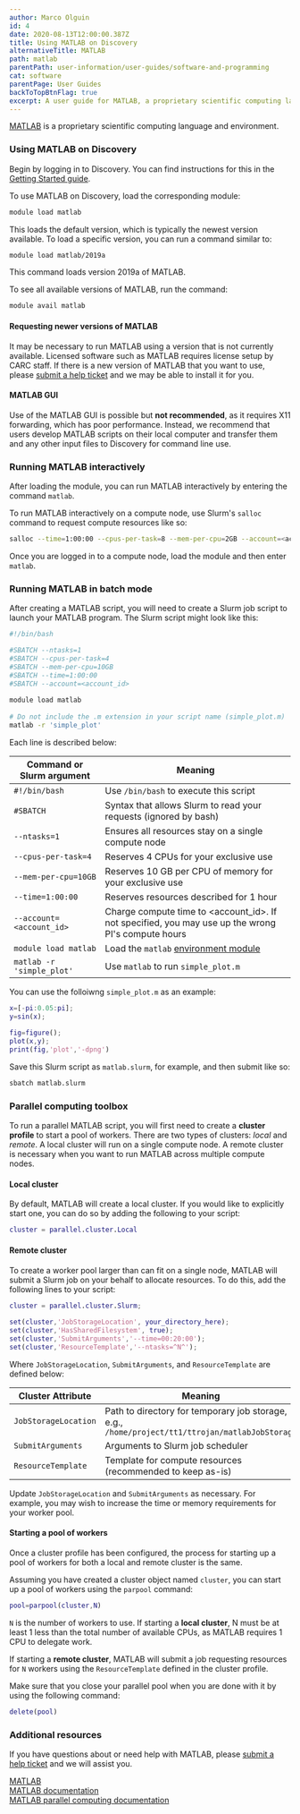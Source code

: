 ```yaml
---
author: Marco Olguin
id: 4
date: 2020-08-13T12:00:00.387Z
title: Using MATLAB on Discovery
alternativeTitle: MATLAB
path: matlab
parentPath: user-information/user-guides/software-and-programming
cat: software
parentPage: User Guides
backToTopBtnFlag: true
excerpt: A user guide for MATLAB, a proprietary scientific computing language and environment.
---
```


[MATLAB](https://www.mathworks.com/products/matlab.html) is a proprietary scientific computing language and environment.

### Using MATLAB on Discovery

Begin by logging in to Discovery. You can find instructions for this in the [Getting Started guide](/user-information/user-guides/high-performance-computing/discovery/getting-started).

To use MATLAB on Discovery, load the corresponding module:

```sh
module load matlab
```

This loads the default version, which is typically the newest version available. To load a specific version, you can run a command similar to:

```sh
module load matlab/2019a
```

This command loads version 2019a of MATLAB.

To see all available versions of MATLAB, run the command:

```sh
module avail matlab
```

#### Requesting newer versions of MATLAB

It may be necessary to run MATLAB using a version that is not currently available. Licensed software such as MATLAB requires license setup by CARC staff. If there is a new version of MATLAB that you want to use, please [submit a help ticket](/user-information/ticket-submission) and we may be able to install it for you.

#### MATLAB GUI

Use of the MATLAB GUI is possible but **not recommended**, as it requires X11 forwarding, which has poor performance. Instead, we recommend that users develop MATLAB scripts on their local computer and transfer them and any other input files to Discovery for command line use.

### Running MATLAB interactively

After loading the module, you can run MATLAB interactively by entering the command `matlab`.

To run MATLAB interactively on a compute node, use Slurm's `salloc` command to request compute resources like so:

```sh
salloc --time=1:00:00 --cpus-per-task=8 --mem-per-cpu=2GB --account=<account_id>
```

Once you are logged in to a compute node, load the module and then enter `matlab`.

### Running MATLAB in batch mode

After creating a MATLAB script, you will need to create a Slurm job script to launch your MATLAB program. The Slurm script might look like this:

```sh
#!/bin/bash

#SBATCH --ntasks=1
#SBATCH --cpus-per-task=4
#SBATCH --mem-per-cpu=10GB
#SBATCH --time=1:00:00
#SBATCH --account=<account_id>
  
module load matlab
  
# Do not include the .m extension in your script name (simple_plot.m)
matlab -r 'simple_plot'
```

Each line is described below:

|Command or Slurm argument| Meaning|
|---|---|
|`#!/bin/bash`|Use `/bin/bash` to execute this script |
|`#SBATCH`| Syntax that allows Slurm to read your requests (ignored by bash)|
|`--ntasks=1` |  Ensures all resources stay on a single compute node|
|`--cpus-per-task=4` | Reserves 4 CPUs for your exclusive use|
|`--mem-per-cpu=10GB` |  Reserves 10 GB per CPU of memory for your exclusive use|
|`--time=1:00:00` | Reserves resources described for 1 hour|
|`--account=<account_id>` | Charge compute time to <account_id>. If not specified, you may use up the wrong PI's compute hours|
|`module load matlab` | Load the `matlab` [environment module](/user-information/user-guides/high-performance-computing/discovery/lmod)|
|`matlab -r 'simple_plot'` | Use `matlab` to run `simple_plot.m`|

You can use the folloiwng `simple_plot.m` as an example:

```matlab
x=[-pi:0.05:pi];
y=sin(x);
  
fig=figure();
plot(x,y);
print(fig,'plot','-dpng')
```

Save this Slurm script as `matlab.slurm`, for example, and then submit like so:

```sh
sbatch matlab.slurm
```

### Parallel computing toolbox

To run a parallel MATLAB script, you will first need to create a **cluster profile** to start a pool of workers. There are two types of clusters: *local* and *remote*. A local cluster will run on a single compute node. A remote cluster is necessary when you want to run MATLAB across multiple compute nodes.

#### Local cluster

By default, MATLAB will create a local cluster. If you would like to explicitly start one, you can do so by adding the following to your script:

```matlab
cluster = parallel.cluster.Local
```

#### Remote cluster

To create a worker pool larger than can fit on a single node, MATLAB will submit a Slurm job on your behalf to allocate resources. To do this, add the following lines to your script:

```matlab
cluster = parallel.cluster.Slurm;
  
set(cluster,'JobStorageLocation', your_directory_here);
set(cluster,'HasSharedFilesystem', true);
set(cluster,'SubmitArguments','--time=00:20:00');
set(cluster,'ResourceTemplate','--ntasks=^N^');
```

Where `JobStorageLocation`, `SubmitArguments`, and `ResourceTemplate` are defined below:

|Cluster Attribute| Meaning|
|--|--|
|`JobStorageLocation`|Path to directory for temporary job storage, e.g., `/home/project/tt1/ttrojan/matlabJobStorage`|
|`SubmitArguments`| Arguments to Slurm job scheduler|
|`ResourceTemplate`|Template for compute resources (recommended to keep as-is)|


Update `JobStorageLocation` and `SubmitArguments` as necessary. For example, you may wish to increase the time or memory requirements for your worker pool.

#### Starting a pool of workers

Once a cluster profile has been configured, the process for starting up a pool of workers for both a local and remote cluster is the same.

Assuming you have created a cluster object named `cluster`, you can start up a pool of workers using the `parpool` command:

```matlab
pool=parpool(cluster,N)
```

`N` is the number of workers to use. If starting a **local cluster**, N must be at least 1 less than the total number of available CPUs, as MATLAB requires 1 CPU to delegate work.

If starting a **remote cluster**, MATLAB will submit a job requesting resources for `N` workers using the `ResourceTemplate` defined in the cluster profile.

Make sure that you close your parallel pool when you are done with it by using the following command:

```matlab
delete(pool)
```

### Additional resources

If you have questions about or need help with MATLAB, please [submit a help ticket](/user-information/ticket-submission) and we will assist you.

[MATLAB](https://www.mathworks.com/products/matlab.html)  
[MATLAB documentation](https://www.mathworks.com/help/matlab/)  
[MATLAB parallel computing documentation](https://www.mathworks.com/help/parallel-computing/)
